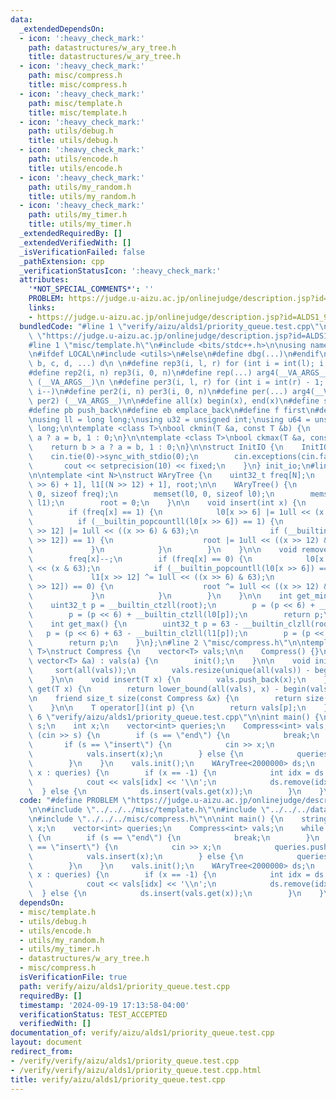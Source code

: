 ```yaml
---
data:
  _extendedDependsOn:
  - icon: ':heavy_check_mark:'
    path: datastructures/w_ary_tree.h
    title: datastructures/w_ary_tree.h
  - icon: ':heavy_check_mark:'
    path: misc/compress.h
    title: misc/compress.h
  - icon: ':heavy_check_mark:'
    path: misc/template.h
    title: misc/template.h
  - icon: ':heavy_check_mark:'
    path: utils/debug.h
    title: utils/debug.h
  - icon: ':heavy_check_mark:'
    path: utils/encode.h
    title: utils/encode.h
  - icon: ':heavy_check_mark:'
    path: utils/my_random.h
    title: utils/my_random.h
  - icon: ':heavy_check_mark:'
    path: utils/my_timer.h
    title: utils/my_timer.h
  _extendedRequiredBy: []
  _extendedVerifiedWith: []
  _isVerificationFailed: false
  _pathExtension: cpp
  _verificationStatusIcon: ':heavy_check_mark:'
  attributes:
    '*NOT_SPECIAL_COMMENTS*': ''
    PROBLEM: https://judge.u-aizu.ac.jp/onlinejudge/description.jsp?id=ALDS1_9_C
    links:
    - https://judge.u-aizu.ac.jp/onlinejudge/description.jsp?id=ALDS1_9_C
  bundledCode: "#line 1 \"verify/aizu/alds1/priority_queue.test.cpp\"\n#define PROBLEM\
    \ \"https://judge.u-aizu.ac.jp/onlinejudge/description.jsp?id=ALDS1_9_C\"\n\n\
    #line 1 \"misc/template.h\"\n#include <bits/stdc++.h>\n\nusing namespace std;\n\
    \n#ifdef LOCAL\n#include <utils>\n#else\n#define dbg(...)\n#endif\n\n#define arg4(a,\
    \ b, c, d, ...) d\n \n#define rep3(i, l, r) for (int i = int(l); i < int(r); i++)\n\
    #define rep2(i, n) rep3(i, 0, n)\n#define rep(...) arg4(__VA_ARGS__, rep3, rep2)\
    \ (__VA_ARGS__)\n \n#define per3(i, l, r) for (int i = int(r) - 1; i >= int(l);\
    \ i--)\n#define per2(i, n) per3(i, 0, n)\n#define per(...) arg4(__VA_ARGS__, per3,\
    \ per2) (__VA_ARGS__)\n\n#define all(x) begin(x), end(x)\n#define sz(x) int(size(x))\n\
    #define pb push_back\n#define eb emplace_back\n#define f first\n#define s second\n\
    \nusing ll = long long;\nusing u32 = unsigned int;\nusing u64 = unsigned long\
    \ long;\n\ntemplate <class T>\nbool ckmin(T &a, const T &b) {\n    return b <\
    \ a ? a = b, 1 : 0;\n}\n\ntemplate <class T>\nbool ckmax(T &a, const T &b) {\n\
    \    return b > a ? a = b, 1 : 0;\n}\n\nstruct InitIO {\n    InitIO() {\n    \
    \    cin.tie(0)->sync_with_stdio(0);\n        cin.exceptions(cin.failbit);\n \
    \       cout << setprecision(10) << fixed;\n    }\n} init_io;\n#line 2 \"datastructures/w_ary_tree.h\"\
    \n\ntemplate <int N>\nstruct WAryTree {\n    uint32_t freq[N];\n    uint64_t l0[(N\
    \ >> 6) + 1], l1[(N >> 12) + 1], root;\n\n    WAryTree() {\n        memset(freq,\
    \ 0, sizeof freq);\n        memset(l0, 0, sizeof l0);\n        memset(l1, 0, sizeof\
    \ l1);\n        root = 0;\n    }\n\n    void insert(int x) {\n        freq[x]++;\n\
    \        if (freq[x] == 1) {\n            l0[x >> 6] |= 1ull << (x & 63);\n  \
    \          if (__builtin_popcountll(l0[x >> 6]) == 1) {\n                l1[x\
    \ >> 12] |= 1ull << ((x >> 6) & 63);\n                if (__builtin_popcountll(l1[x\
    \ >> 12]) == 1) {\n                    root |= 1ull << ((x >> 12) & 63);\n   \
    \             }\n            }\n        }\n    }\n\n    void remove(int x) {\n\
    \        freq[x]--;\n        if (freq[x] == 0) {\n            l0[x >> 6] ^= 1ull\
    \ << (x & 63);\n            if (__builtin_popcountll(l0[x >> 6]) == 0) {\n   \
    \             l1[x >> 12] ^= 1ull << ((x >> 6) & 63);\n                if (__builtin_popcountll(l1[x\
    \ >> 12]) == 0) {\n                    root ^= 1ull << ((x >> 12) & 63);\n   \
    \             }\n            }\n        }\n    }\n\n    int get_min() {\n    \
    \    uint32_t p = __builtin_ctzll(root);\n        p = (p << 6) + __builtin_ctzll(l1[p]);\n\
    \        p = (p << 6) + __builtin_ctzll(l0[p]);\n        return p;\n    }\n\n\
    \    int get_max() {\n        uint32_t p = 63 - __builtin_clzll(root);\n     \
    \   p = (p << 6) + 63 - __builtin_clzll(l1[p]);\n        p = (p << 6) + 63 - __builtin_clzll(l0[p]);\n\
    \        return p;\n    }\n};\n#line 2 \"misc/compress.h\"\n\ntemplate <class\
    \ T>\nstruct Compress {\n    vector<T> vals;\n\n    Compress() {}\n\n    Compress(const\
    \ vector<T> &a) : vals(a) {\n        init();\n    }\n\n    void init() {\n   \
    \     sort(all(vals));\n        vals.resize(unique(all(vals)) - begin(vals));\n\
    \    }\n\n    void insert(T x) {\n        vals.push_back(x);\n    }\n\n    int\
    \ get(T x) {\n        return lower_bound(all(vals), x) - begin(vals);\n    }\n\
    \n    friend size_t size(const Compress &x) {\n        return size(x.vals);\n\
    \    }\n\n    T operator[](int p) {\n        return vals[p];\n    }\n};\n#line\
    \ 6 \"verify/aizu/alds1/priority_queue.test.cpp\"\n\nint main() {\n    string\
    \ s;\n    int x;\n    vector<int> queries;\n    Compress<int> vals;\n    while\
    \ (cin >> s) {\n        if (s == \"end\") {\n            break;\n        }\n \
    \       if (s == \"insert\") {\n            cin >> x;\n            queries.push_back(x);\n\
    \            vals.insert(x);\n        } else {\n            queries.push_back(-1);\n\
    \        }\n    }\n    vals.init();\n    WAryTree<2000000> ds;\n    for (auto\
    \ x : queries) {\n        if (x == -1) {\n            int idx = ds.get_max();\n\
    \            cout << vals[idx] << '\\n';\n            ds.remove(idx);\n      \
    \  } else {\n            ds.insert(vals.get(x));\n        }\n    }\n}\n"
  code: "#define PROBLEM \"https://judge.u-aizu.ac.jp/onlinejudge/description.jsp?id=ALDS1_9_C\"\
    \n\n#include \"../../../misc/template.h\"\n#include \"../../../datastructures/w_ary_tree.h\"\
    \n#include \"../../../misc/compress.h\"\n\nint main() {\n    string s;\n    int\
    \ x;\n    vector<int> queries;\n    Compress<int> vals;\n    while (cin >> s)\
    \ {\n        if (s == \"end\") {\n            break;\n        }\n        if (s\
    \ == \"insert\") {\n            cin >> x;\n            queries.push_back(x);\n\
    \            vals.insert(x);\n        } else {\n            queries.push_back(-1);\n\
    \        }\n    }\n    vals.init();\n    WAryTree<2000000> ds;\n    for (auto\
    \ x : queries) {\n        if (x == -1) {\n            int idx = ds.get_max();\n\
    \            cout << vals[idx] << '\\n';\n            ds.remove(idx);\n      \
    \  } else {\n            ds.insert(vals.get(x));\n        }\n    }\n}"
  dependsOn:
  - misc/template.h
  - utils/debug.h
  - utils/encode.h
  - utils/my_random.h
  - utils/my_timer.h
  - datastructures/w_ary_tree.h
  - misc/compress.h
  isVerificationFile: true
  path: verify/aizu/alds1/priority_queue.test.cpp
  requiredBy: []
  timestamp: '2024-09-19 17:13:58-04:00'
  verificationStatus: TEST_ACCEPTED
  verifiedWith: []
documentation_of: verify/aizu/alds1/priority_queue.test.cpp
layout: document
redirect_from:
- /verify/verify/aizu/alds1/priority_queue.test.cpp
- /verify/verify/aizu/alds1/priority_queue.test.cpp.html
title: verify/aizu/alds1/priority_queue.test.cpp
---
```

